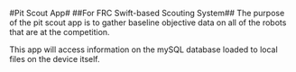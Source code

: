 #Pit Scout App#
##For FRC Swift-based Scouting System##
The purpose of the pit scout app is to gather baseline objective data on all of the robots that are at the competition. 

This app will access information on the mySQL database loaded to local files on the device itself.
